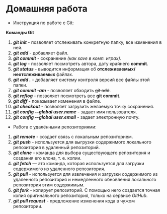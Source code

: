 # Домашняя работа

- Инструкция по работе с Git:

**Команды Git**

1. ***git init***  - позволяет отслеживать конкретную папку, все изменения в ней.
2. ***git add*** - добавляет файл.
3. ***git commit*** - сохранение _(как save в комп. играх)_.
4. ***git log*** - позволяет посмотреть автора, дату крайнего **commit**.
5. ***git status*** - выводится информация об **отслеживаемых/неотслеживаемых** файлах.
6.  ***git add .*** - добавляет систему контроля версий все файлы этой папки.
7. ***git commit -am*** - позволяет обходить ~~git add~~.
8. ***git reflog*** - позволяет посмотреть все **git commit**.
9. ***git diff*** - показывает изменения в файле.
10. ***git checkout*** - позволяет загрузить желаемую точку сохранения.
11. ***git config --global user.name*** - задает имя пользователя.
12. ***git config --global user.email*** - задает электронную почту.
- Работа с удалёнными репозиториями:
1. ***git remote*** - создает связь с локальным репозиторием.
2. ***git push*** - используется для выгрузки содержимого локального репозитория в удаленный репозиторий.
3. ***git clone*** - команда для выбора существующего репозитория и создания его клона, т. е. копии. 
4. ***git fetch*** — это  команда, которая используется для загрузки содержимого из удаленного репозитория.
5. ***git pull*** - используется для извлечения и загрузки содержимого из удаленного репозитория и немедленного обновления локального репозитория этим содержимым. 
6. ***git fork*** - копирует репозиторий. С помощью него создается точная копия оригинального репозитория, только на сервисе *GitHub*.
7. ***git pull request*** - предложение изменения кода в чужом репозитории.